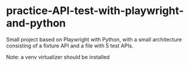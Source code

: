 # practice-API-test-with-playwright-and-python
Small project based on Playwright with Python, with a small architecture consisting of a fixture API and a file with 5 test APIs.

Note: a venv virtualizer should be installed
